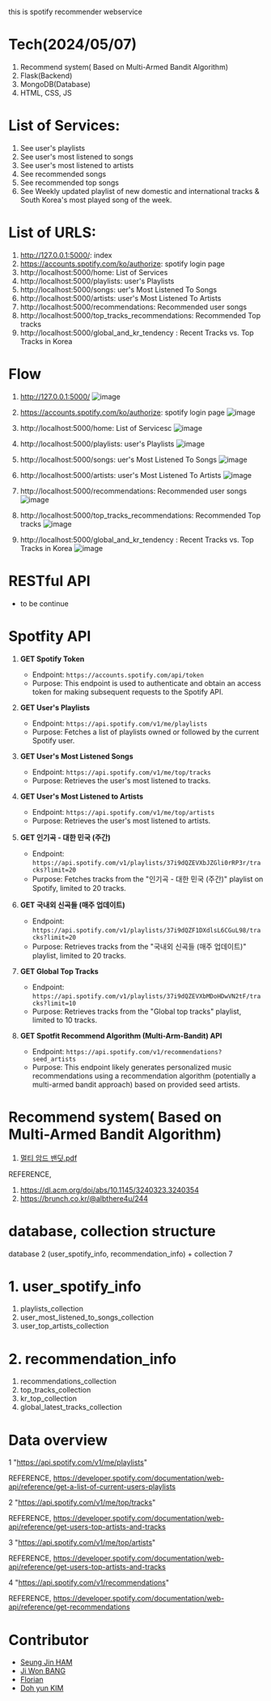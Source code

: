 this is spotify recommender webservice

#  Tech(2024/05/07)

1. Recommend system( Based on Multi-Armed Bandit Algorithm)
2. Flask(Backend)
3. MongoDB(Database)
4. HTML, CSS, JS 


#  List of Services:
1. See user's playlists
2. See user's most listened to songs
3. See user's  most listened to artists
4. See recommended songs
5. See recommended top songs
6. See Weekly updated playlist of new domestic and international tracks & South Korea's most played song of the week.


#  List of URLS:

1. http://127.0.0.1:5000/: index
2. https://accounts.spotify.com/ko/authorize: spotify login page
3. http://localhost:5000/home: List of Services
4. http://localhost:5000/playlists: user's Playlists
5. http://localhost:5000/songs: uer's Most Listened To Songs
6. http://localhost:5000/artists: user's Most Listened To Artists
7. http://localhost:5000/recommendations: Recommended user songs
8. http://localhost:5000/top_tracks_recommendations: Recommended Top tracks
9. http://localhost:5000/global_and_kr_tendency : Recent Tracks vs. Top Tracks in Korea



#  Flow 

1. http://127.0.0.1:5000/
![image](https://github.com/Hamseungjin/WEB_PROJECT/assets/109064686/f74e97e9-0955-4f23-b2de-63a82e61efce)

2. https://accounts.spotify.com/ko/authorize: spotify login page  ![image](https://github.com/Hamseungjin/WEB_PROJECT/assets/109064686/edcc3246-a8d5-4547-901b-a5fee120f129)


3. http://localhost:5000/home: List of Servicesc ![image](https://github.com/Hamseungjin/WEB_PROJECT/assets/109064686/f5c4fb81-2772-480d-8a70-bf762e76fdd6)

4. http://localhost:5000/playlists: user's Playlists ![image](https://github.com/Hamseungjin/WEB_PROJECT/assets/109064686/701fccf2-a3bb-40ab-85f7-32011bf80d45)

5. http://localhost:5000/songs: uer's Most Listened To Songs ![image](https://github.com/Hamseungjin/WEB_PROJECT/assets/109064686/68c599bc-67e3-4b55-96f8-e1a5b2fc6303)

6. http://localhost:5000/artists: user's Most Listened To Artists ![image](https://github.com/Hamseungjin/WEB_PROJECT/assets/109064686/3206f2c1-cad1-4148-a851-f5b6d43d0859)

7. http://localhost:5000/recommendations: Recommended user songs ![image](https://github.com/Hamseungjin/WEB_PROJECT/assets/109064686/91bc83d3-4b86-4fbc-a3ca-278cf3a20703)

8. http://localhost:5000/top_tracks_recommendations: Recommended Top tracks ![image](https://github.com/Hamseungjin/WEB_PROJECT/assets/109064686/f7558469-bf71-415e-ae72-70747fdf1458)

9. http://localhost:5000/global_and_kr_tendency : Recent Tracks vs. Top Tracks in Korea ![image](https://github.com/Hamseungjin/WEB_PROJECT/assets/109064686/4f04d9a8-6987-4090-92c7-3f9baa94f5fa)


#  RESTful API

- to be continue

#  Spotfity API 

1. **GET Spotify Token**
   - Endpoint: `https://accounts.spotify.com/api/token`
   - Purpose: This endpoint is used to authenticate and obtain an access token for making subsequent requests to the Spotify API.

2. **GET User's Playlists**
   - Endpoint: `https://api.spotify.com/v1/me/playlists`
   - Purpose: Fetches a list of playlists owned or followed by the current Spotify user.

3. **GET User's Most Listened Songs**
   - Endpoint: `https://api.spotify.com/v1/me/top/tracks`
   - Purpose: Retrieves the user's most listened to tracks.

4. **GET User's Most Listened to Artists**
   - Endpoint: `https://api.spotify.com/v1/me/top/artists`
   - Purpose: Retrieves the user's most listened to artists.

5. **GET 인기곡 - 대한 민국 (주간)**
   - Endpoint: `https://api.spotify.com/v1/playlists/37i9dQZEVXbJZGli0rRP3r/tracks?limit=20`
   - Purpose: Fetches tracks from the "인기곡 - 대한 민국 (주간)" playlist on Spotify, limited to 20 tracks.

6. **GET 국내외 신곡들 (매주 업데이트)**
   - Endpoint: `https://api.spotify.com/v1/playlists/37i9dQZF1DXdlsL6CGuL98/tracks?limit=20`
   - Purpose: Retrieves tracks from the "국내외 신곡들 (매주 업데이트)" playlist, limited to 20 tracks.

7. **GET Global Top Tracks**
   - Endpoint: `https://api.spotify.com/v1/playlists/37i9dQZEVXbMDoHDwVN2tF/tracks?limit=10`
   - Purpose: Retrieves tracks from the "Global top tracks" playlist, limited to 10 tracks.

8. **GET Spotfit Recommend Algorithm (Multi-Arm-Bandit) API**
   - Endpoint: `https://api.spotify.com/v1/recommendations?seed_artists`
   - Purpose: This endpoint likely generates personalized music recommendations using a recommendation algorithm (potentially a multi-armed bandit approach) based on provided seed artists.

#  Recommend system( Based on Multi-Armed Bandit Algorithm)

1. [멀티 암드 밴딧.pdf](https://github.com/Hamseungjin/WEB_PROJECT/files/15261867/default.pdf)

REFERENCE, 
1. https://dl.acm.org/doi/abs/10.1145/3240323.3240354
2. https://brunch.co.kr/@albthere4u/244

#  database, collection structure

database 2 (user_spotify_info, recommendation_info) + collection 7

# 1. user_spotify_info
 1. playlists_collection
 2. user_most_listened_to_songs_collection
 3. user_top_artists_collection

# 2. recommendation_info
 1. recommendations_collection
 2. top_tracks_collection
 3. kr_top_collection
 4. global_latest_tracks_collection

#  Data overview

1 "https://api.spotify.com/v1/me/playlists"

REFERENCE, https://developer.spotify.com/documentation/web-api/reference/get-a-list-of-current-users-playlists

2 "https://api.spotify.com/v1/me/top/tracks"

REFERENCE, https://developer.spotify.com/documentation/web-api/reference/get-users-top-artists-and-tracks

3 "https://api.spotify.com/v1/me/top/artists"

REFERENCE, https://developer.spotify.com/documentation/web-api/reference/get-users-top-artists-and-tracks

4 "https://api.spotify.com/v1/recommendations"

REFERENCE, https://developer.spotify.com/documentation/web-api/reference/get-recommendations

# Contributor

- [Seung Jin HAM](https://github.com/Hamseungjin)
- [Ji Won BANG](https://github.com/banxzxx)
- [Florian](https://github.com/Florian-Fogliani)
- [Doh yun KIM](https://github.com/neeewbieee)

